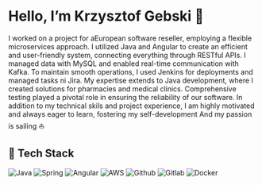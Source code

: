 # Hello, I’m Krzysztof Gebski 👋

I worked on a project for aEuropean software reseller, employing a flexible microservices approach. I utilized Java and Angular to create an efficient and user-friendly system, connecting everything through RESTful APIs. I managed data with MySQL and enabled real-time communication with Kafka. To maintain smooth operations, I used Jenkins for deployments and managed tasks ni Jira. My expertise extends to Java development, where I created solutions for pharmacies and medical clinics. Comprehensive testing played a pivotal role in ensuring the reliability of our software. In addition to my technical skils and project experience, I am highly motivated and always eager to learn, fostering my self-development
And my passion is sailing ⛵️

## 🧰 Tech Stack
![Java](https://img.shields.io/badge/-Java-orange?style=for-the-badge&logo=java) ![Spring](https://img.shields.io/badge/-Spring-green?style=for-the-badge&logo=spring) ![Angular](https://img.shields.io/badge/-Angular-red?style=for-the-badge&logo=angular) ![AWS](https://img.shields.io/badge/-aws-grey?style=for-the-badge&logo=amazon) ![Github](https://img.shields.io/badge/-Github-black?style=for-the-badge&logo=github) ![Gitlab](https://img.shields.io/badge/-Gitlab-blueviolet?style=for-the-badge&logo=gitlab) ![Docker](https://img.shields.io/badge/-docker-white?style=for-the-badge&logo=docker) 

